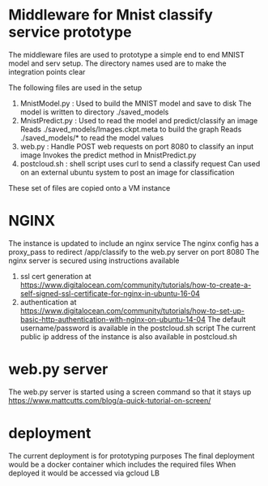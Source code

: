 # Middleware for Mnist classify service prototype

The middleware files are used to prototype a simple end to end MNIST model and serv setup. The directory names used are to make the integration points clear

The following files are used in the setup
1. MnistModel.py : Used to build the MNIST model and save to disk
   The model is written to directory ./saved_models
2. MnistPredict.py : Used to read the model and predict/classify an image
   Reads ./saved_models/Images.ckpt.meta to build the graph
   Reads ./saved_models/* to read the model values 
3. web.py : Handle POST web requests on port 8080 to classify an input image
   Invokes the predict method in MnistPredict.py
4. postcloud.sh : shell script uses curl to send a classify request 
   Can used on an external ubuntu system to post an image for classification

These set of files are copied onto a VM instance
# NGINX
The instance is updated to include an nginx service
The nginx config has a proxy_pass to redirect /app/classify to the web.py server on port 8080
The nginx server is secured using instructions available 
1. ssl cert generation at https://www.digitalocean.com/community/tutorials/how-to-create-a-self-signed-ssl-certificate-for-nginx-in-ubuntu-16-04
2. authentication at https://www.digitalocean.com/community/tutorials/how-to-set-up-basic-http-authentication-with-nginx-on-ubuntu-14-04
The default username/password is available in the postcloud.sh script
The current public ip address of the instance is also available in postcloud.sh

# web.py server
The web.py server is started using a screen command so that it stays up
https://www.mattcutts.com/blog/a-quick-tutorial-on-screen/

# deployment
The current deployment is for prototyping purposes
The final deployment would be a docker container which includes the required files
When deployed it would be accessed via gcloud LB
